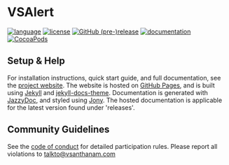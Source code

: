 # VSAlert

[![language](https://img.shields.io/badge/language-Objective--C-blue.svg)](https://developer.apple.com/library/content/documentation/Cocoa/Conceptual/ProgrammingWithObjectiveC/Introduction/Introduction.html)
[![license](https://img.shields.io/github/license/vsanthanam/vsalert.svg)](https://en.wikipedia.org/wiki/MIT_License)
[![GitHub (pre-)release](https://img.shields.io/github/release/vsanthanam/VSAlert/all.svg)](https://github.com/vsanthanam/VSAlert/releases)
[![documentation](https://code.vsanthanam.com/VSAlert/Documentation/badge.svg)](https://code.vsanthanam.com/VSAlert/Documentation/)
[![CocoaPods](https://img.shields.io/cocoapods/v/VSAlert.svg)](https://cocoapods.org/pods/VSAlert)

## Setup & Help

For installation instructions, quick start guide, and full documentation, see the [project website](https://vsalert.vsanthanam.com).
The website is hosted on [GitHub Pages](https://pages.github.com), and is built using [Jekyll](https://jekyllrb.com) and [jekyll-docs-theme](https://github.com/vsanthanam/jekyll-docs-theme). Documentation is generated with [JazzyDoc](https://github.com/realm/jazzy), and styled using [Jony](https://github.com/HarshilShah/Jony).  The hosted documentation is applicable for the latest version found under 'releases'.

## Community Guidelines

See the [code of conduct](https://code.vsanthanam.com/VSAlert/CODE_OF_CONDUCT.html) for detailed participation rules. Please report all violations to [talkto@vsanthanam.com](mailto:talkto@vsanthanam.com)

